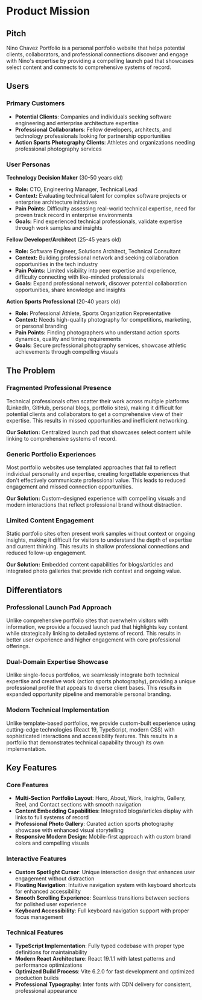 # Product Mission

## Pitch

Nino Chavez Portfolio is a personal portfolio website that helps potential clients, collaborators, and professional connections discover and engage with Nino's expertise by providing a compelling launch pad that showcases select content and connects to comprehensive systems of record.

## Users

### Primary Customers

- **Potential Clients**: Companies and individuals seeking software engineering and enterprise architecture expertise
- **Professional Collaborators**: Fellow developers, architects, and technology professionals looking for partnership opportunities
- **Action Sports Photography Clients**: Athletes and organizations needing professional photography services

### User Personas

**Technology Decision Maker** (30-50 years old)

- **Role:** CTO, Engineering Manager, Technical Lead
- **Context:** Evaluating technical talent for complex software projects or enterprise architecture initiatives
- **Pain Points:** Difficulty assessing real-world technical expertise, need for proven track record in enterprise environments
- **Goals:** Find experienced technical professionals, validate expertise through work samples and insights

**Fellow Developer/Architect** (25-45 years old)

- **Role:** Software Engineer, Solutions Architect, Technical Consultant
- **Context:** Building professional network and seeking collaboration opportunities in the tech industry
- **Pain Points:** Limited visibility into peer expertise and experience, difficulty connecting with like-minded professionals
- **Goals:** Expand professional network, discover potential collaboration opportunities, share knowledge and insights

**Action Sports Professional** (20-40 years old)

- **Role:** Professional Athlete, Sports Organization Representative
- **Context:** Needs high-quality photography for competitions, marketing, or personal branding
- **Pain Points:** Finding photographers who understand action sports dynamics, quality and timing requirements
- **Goals:** Secure professional photography services, showcase athletic achievements through compelling visuals

## The Problem

### Fragmented Professional Presence

Technical professionals often scatter their work across multiple platforms (LinkedIn, GitHub, personal blogs, portfolio sites), making it difficult for potential clients and collaborators to get a comprehensive view of their expertise. This results in missed opportunities and inefficient networking.

**Our Solution:** Centralized launch pad that showcases select content while linking to comprehensive systems of record.

### Generic Portfolio Experiences

Most portfolio websites use templated approaches that fail to reflect individual personality and expertise, creating forgettable experiences that don't effectively communicate professional value. This leads to reduced engagement and missed connection opportunities.

**Our Solution:** Custom-designed experience with compelling visuals and modern interactions that reflect professional brand without distraction.

### Limited Content Engagement

Static portfolio sites often present work samples without context or ongoing insights, making it difficult for visitors to understand the depth of expertise and current thinking. This results in shallow professional connections and reduced follow-up engagement.

**Our Solution:** Embedded content capabilities for blogs/articles and integrated photo galleries that provide rich context and ongoing value.

## Differentiators

### Professional Launch Pad Approach

Unlike comprehensive portfolio sites that overwhelm visitors with information, we provide a focused launch pad that highlights key content while strategically linking to detailed systems of record. This results in better user experience and higher engagement with core professional offerings.

### Dual-Domain Expertise Showcase

Unlike single-focus portfolios, we seamlessly integrate both technical expertise and creative work (action sports photography), providing a unique professional profile that appeals to diverse client bases. This results in expanded opportunity pipeline and memorable personal branding.

### Modern Technical Implementation

Unlike template-based portfolios, we provide custom-built experience using cutting-edge technologies (React 19, TypeScript, modern CSS) with sophisticated interactions and accessibility features. This results in a portfolio that demonstrates technical capability through its own implementation.

## Key Features

### Core Features

- **Multi-Section Portfolio Layout**: Hero, About, Work, Insights, Gallery, Reel, and Contact sections with smooth navigation
- **Content Embedding Capabilities**: Integrated blogs/articles display with links to full systems of record
- **Professional Photo Gallery**: Curated action sports photography showcase with enhanced visual storytelling
- **Responsive Modern Design**: Mobile-first approach with custom brand colors and compelling visuals

### Interactive Features

- **Custom Spotlight Cursor**: Unique interaction design that enhances user engagement without distraction
- **Floating Navigation**: Intuitive navigation system with keyboard shortcuts for enhanced accessibility
- **Smooth Scrolling Experience**: Seamless transitions between sections for polished user experience
- **Keyboard Accessibility**: Full keyboard navigation support with proper focus management

### Technical Features

- **TypeScript Implementation**: Fully typed codebase with proper type definitions for maintainability
- **Modern React Architecture**: React 19.1.1 with latest patterns and performance optimizations
- **Optimized Build Process**: Vite 6.2.0 for fast development and optimized production builds
- **Professional Typography**: Inter fonts with CDN delivery for consistent, professional appearance
